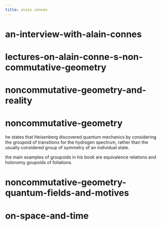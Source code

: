 ```yaml
---
title: alain connes
---
```


# an-interview-with-alain-connes

# lectures-on-alain-conne-s-non-commutative-geometry

# noncommutative-geometry-and-reality

# noncommutative-geometry

he states that Heisenberg discovered quantum mechanics
by considering the groupoid of transitions for the hydrogen spectrum,
rather than the usually considered group of symmetry of an individual state.

the main examples of groupoids in his book
are equivalence relations and holonomy goupoids of foliations.

# noncommutative-geometry-quantum-fields-and-motives

# on-space-and-time
